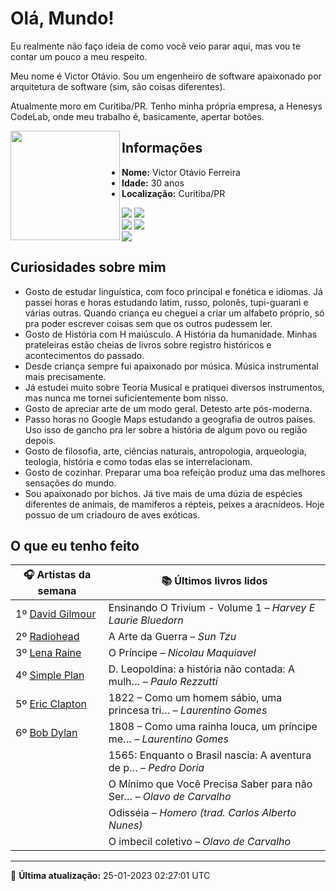 # Olá, Mundo!

Eu realmente não faço ideia de como você veio parar aqui, mas vou te contar um pouco a meu respeito.

Meu nome é Victor Otávio. Sou um engenheiro de software apaixonado por arquitetura de software (sim, são coisas diferentes).

Atualmente moro em Curitiba/PR. Tenho minha própria empresa, a Henesys CodeLab, onde meu trabalho é, basicamente, apertar botões.

<img align="left" src="https://github.com/vctrtvfrrr/vctrtvfrrr/raw/master/octocat.png" alt="" width="175" />

## Informações

- **Nome:** Victor Otávio Ferreira
- **Idade:** 30 anos
- **Localização:** Curitiba/PR

[![](https://img.shields.io/badge/LinkedIn-victorotavio-blue)](https://www.linkedin.com/in/victorotavio/) [![](https://img.shields.io/badge/Twitter-@vctrtvfrrr-blue)](https://twitter.com/vctrtvfrrr)  
[![](https://img.shields.io/badge/GitHub-vctrtvfrrr-24292e)](https://github.com/vctrtvfrrr) [![](https://img.shields.io/badge/GitLab-vctrtvfrrr-ec5d16)](https://gitlab.com/vctrtvfrrr)  
[![](https://img.shields.io/badge/Email-victor@otavioferreira.com.br-red)](mailto:victor@otavioferreira.com.br)  

## Curiosidades sobre mim

-   Gosto de estudar linguística, com foco principal e fonética e idiomas. Já passei horas e horas estudando latim, russo, polonês, tupi-guarani e várias outras. Quando criança eu cheguei a criar um alfabeto próprio, só pra poder escrever coisas sem que os outros pudessem ler.
-   Gosto de História com H maiúsculo. A História da humanidade. Minhas prateleiras estão cheias de livros sobre registro históricos e acontecimentos do passado.
-   Desde criança sempre fui apaixonado por música. Música instrumental mais precisamente.
-   Já estudei muito sobre Teoria Musical e pratiquei diversos instrumentos, mas nunca me tornei suficientemente bom nisso.
-   Gosto de apreciar arte de um modo geral. Detesto arte pós-moderna.
-   Passo horas no Google Maps estudando a geografia de outros países. Uso isso de gancho pra ler sobre a história de algum povo ou região depois.
-   Gosto de filosofia, arte, ciências naturais, antropologia, arqueologia, teologia, história e como todas elas se interrelacionam.
-   Gosto de cozinhar. Preparar uma boa refeição produz uma das melhores sensações do mundo.
-   Sou apaixonado por bichos. Já tive mais de uma dúzia de espécies diferentes de animais, de mamiferos a répteis, peixes a aracnídeos. Hoje possuo de um criadouro de aves exóticas.


## O que eu tenho feito

|                    🎧 Artistas da semana                    |                      📚 Últimos livros lidos                      |
|-------------------------------------------------------------|-------------------------------------------------------------------|
| 1º [David Gilmour](https://www.last.fm/music/David+Gilmour) | Ensinando O Trivium - Volume 1	–	_Harvey E Laurie Bluedorn_         |
| 2º [Radiohead](https://www.last.fm/music/Radiohead)         | A Arte da Guerra	–	_Sun Tzu_                                        |
| 3º [Lena Raine](https://www.last.fm/music/Lena+Raine)       | O Príncipe	–	_Nicolau Maquiavel_                                    |
| 4º [Simple Plan](https://www.last.fm/music/Simple+Plan)     | D. Leopoldina: a história não contada: A mulh…	–	_Paulo Rezzutti_   |
| 5º [Eric Clapton](https://www.last.fm/music/Eric+Clapton)   | 1822 – Como um homem sábio, uma princesa tri…	–	_Laurentino Gomes_  |
| 6º [Bob Dylan](https://www.last.fm/music/Bob+Dylan)         | 1808 – Como uma rainha louca, um príncipe me…	–	_Laurentino Gomes_  |
|                                                             | 1565: Enquanto o Brasil nascia: A aventura de p…	–	_Pedro Doria_    |
|                                                             | O Mínimo que Você Precisa Saber para não Ser…	–	_Olavo de Carvalho_ |
|                                                             | Odisséia	–	_Homero (trad. Carlos Alberto Nunes)_                    |
|                                                             | O imbecil coletivo	–	_Olavo de Carvalho_                            |


---

🚀 **Última atualização:** 25-01-2023 02:27:01 UTC